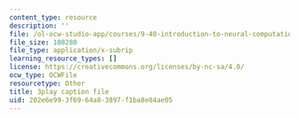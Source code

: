 ```yaml
---
content_type: resource
description: ''
file: /ol-ocw-studio-app/courses/9-40-introduction-to-neural-computation-spring-2018/202e6e993f6964a83897f1ba8e84ae05_K1pxJVdqlxw.srt
file_size: 108280
file_type: application/x-subrip
learning_resource_types: []
license: https://creativecommons.org/licenses/by-nc-sa/4.0/
ocw_type: OCWFile
resourcetype: Other
title: 3play caption file
uid: 202e6e99-3f69-64a8-3897-f1ba8e84ae05
---
```

